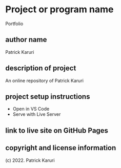 # Project or program name
Portfolio

## author name
Patrick Karuri

## description of project
An online repository of Patrick Karuri

## project setup instructions
- Open in VS Code
- Serve with Live Server

## link to live site on GitHub Pages

## copyright and license information
(c) 2022. Patrick Karuri
